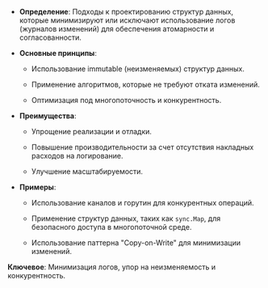 - **Определение**: Подходы к проектированию структур данных, которые минимизируют или исключают использование логов (журналов изменений) для обеспечения атомарности и согласованности.
    
- **Основные принципы**:
    
    - Использование immutable (неизменяемых) структур данных.
        
    - Применение алгоритмов, которые не требуют отката изменений.
        
    - Оптимизация под многопоточность и конкурентность.
        
- **Преимущества**:
    
    - Упрощение реализации и отладки.
        
    - Повышение производительности за счет отсутствия накладных расходов на логирование.
        
    - Улучшение масштабируемости.
        
- **Примеры**:
    
    - Использование каналов и горутин для конкурентных операций.
        
    - Применение структур данных, таких как `sync.Map`, для безопасного доступа в многопоточной среде.
        
    - Использование паттерна "Copy-on-Write" для минимизации изменений.
        

**Ключевое**: Минимизация логов, упор на неизменяемость и конкурентность.